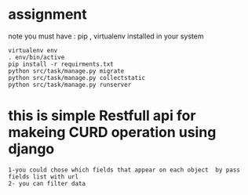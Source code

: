# assignment
note you must have : pip , virtualenv installed in your system
```
virtualenv env 
. env/bin/active 
pip install -r requirments.txt
python src/task/manage.py migrate
python src/task/manage.py collectstatic 
python src/task/manage.py runserver
```


# this is simple Restfull api for makeing CURD operation using django 
 ```
 1-you could chose which fields that appear on each object  by pass  fields list with url 
 2- you can filter data  
```
